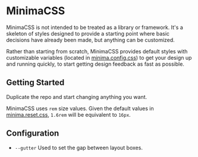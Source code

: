 # MinimaCSS

MinimaCSS is not intended to be treated as a library or framework.
It's a skeleton of styles designed to provide a starting point where 
basic decisions have already been made, but anything can be customized.

Rather than starting from scratch, MinimaCSS provides default styles 
with customizable variables (located in [minima.config.css]()) to get 
your design up and running quickly, to start getting design feedback
as fast as possible.

## Getting Started

Duplicate the repo and start changing anything you want.

MinimaCSS uses `rem` size values. Given the default values in 
[minima.reset.css](), `1.6rem` will be equivalent to `16px`.

## Configuration

- `--gutter` Used to set the gap between layout boxes.
